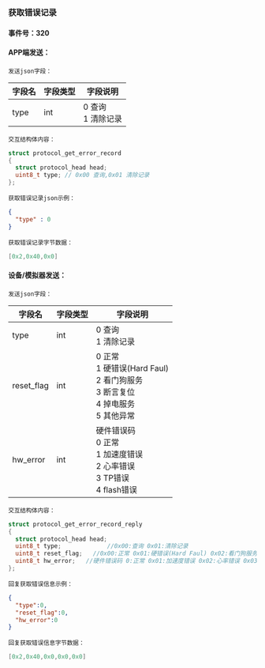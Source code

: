 ### 获取错误记录

#### 事件号：320

#### APP端发送：

`发送json字段：`

| 字段名 | 字段类型 | 字段说明                     |
| ------ | -------- | ---------------------------- |
| type   | int      | 0 查询<br />1 清除记录 |

`交互结构体内容：`

```c
struct protocol_get_error_record
{
  struct protocol_head head;
  uint8_t type; // 0x00 查询,0x01 清除记录
};
```

`获取错误记录json示例：`

```json
{
  "type" : 0
}
```

`获取错误记录字节数据：`

```c
[0x2,0x40,0x0]
```



#### 设备/模拟器发送：

`发送json字段：`

| 字段名     | 字段类型 | 字段说明                                                     |
| ---------- | -------- | ------------------------------------------------------------ |
| type       | int      | 0 查询<br />1 清除记录                                 |
| reset_flag | int      | 0 正常<br />1 硬错误(Hard Faul)<br />2 看门狗服务<br />3 断言复位<br />4 掉电服务<br />5 其他异常 |
| hw_error   | int      | 硬件错误码 <br />0 正常<br />1 加速度错误<br />2 心率错误<br />3 TP错误<br />4 flash错误 |

`交互结构体内容：`

```c
struct protocol_get_error_record_reply
{
  struct protocol_head head;
  uint8_t type; 			//0x00:查询 0x01:清除记录
  uint8_t reset_flag;	//0x00:正常 0x01:硬错误(Hard Faul) 0x02:看门狗服务 0x03:断言复位 0x04:掉电服务 0x05:其他异常
  uint8_t hw_error;	  //硬件错误码 0:正常 0x01:加速度错误 0x02:心率错误 0x03:TP错误 0x04:flash错误
};
```

`回复获取错误信息示例：`

```json
{
  "type":0,
  "reset_flag":0,
  "hw_error":0
}
```

`回复获取错误信息字节数据：`

```c
[0x2,0x40,0x0,0x0,0x0]
```

